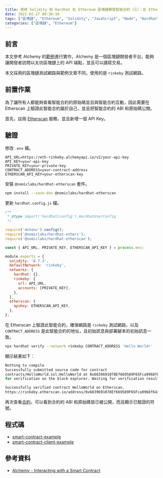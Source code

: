 ```yaml
---
title: 使用 Solidity 和 Hardhat 在 Ethereum 區塊鏈開發智能合約（三）：在 Etherscan 上提交認證
date: 2022-02-27 00:36:18
tags: ["區塊鏈", "Ethereum", "Solidity", "JavaScript", "Node", "Hardhat", "Smart Contract", "DApp", "Alchemy"]
categories: ["區塊鏈", "Ethereum"]
---
```


## 前言

本文參考 Alchemy 的[範例](https://docs.alchemy.com/alchemy/)進行實作，Alchemy 是一個區塊鏈開發者平台，能夠讓開發者訪問以太坊區塊鏈上的 API 端點，並且可以讀寫交易。

本文採用的區塊鏈測試網路與範例文章不同，使用的是 `rinkeby` 測試網路。

## 前置作業

為了讓所有人都能夠查看智能合約的原始碼並且與智能合約互動，因此需要在 Etherscan 上驗證此智能合約屬於自己，並且把智能合約的 ABI 和原始碼公開。

首先，註冊 [Etherscan](https://etherscan.io/) 服務，並且新增一個 API Key。

## 驗證

修改 `.env` 檔。

```env
API_URL=https://eth-rinkeby.alchemyapi.io/v2/your-api-key
API_KEY=your-api-key
PRIVATE_KEY=your-private-key
CONTRACT_ADDRESS=your-contract-address
ETHERSCAN_API_KEY=your-etherscan-key
```

安裝 `@nomiclabs/hardhat-etherscan` 套件。

```bash
npm install --save-dev @nomiclabs/hardhat-etherscan
```

更新 `hardhat.config.js` 檔。

```js
/**
 * @type import('hardhat/config').HardhatUserConfig
 */

require('dotenv').config();
require('@nomiclabs/hardhat-ethers');
require('@nomiclabs/hardhat-etherscan');

const { API_URL, PRIVATE_KEY, ETHERSCAN_API_KEY } = process.env;

module.exports = {
  solidity: '0.7.3',
  defaultNetwork: 'rinkeby',
  networks: {
    hardhat: {},
    rinkeby: {
      url: API_URL,
      accounts: [PRIVATE_KEY],
    },
  },
  etherscan: {
    apiKey: ETHERSCAN_API_KEY,
  },
};
```

在 Etherscan 上驗證此智能合約，確保網路是 `rinkeby` 測試網路，以及 `CONTRACT_ADDRESS` 是此智能合約的地址，且初始訊息與部署腳本的初始訊息一致。

```bash
npx hardhat verify --network rinkeby CONTRACT_ADDRESS 'Hello World!'
```

顯示結果如下：

```bash
Nothing to compile
Successfully submitted source code for contract
contracts/HelloWorld.sol:HelloWorld at 0x6839691078Ef669589F65Fca9968f6430D509812
for verification on the block explorer. Waiting for verification result...

Successfully verified contract HelloWorld on Etherscan.
https://rinkeby.etherscan.io/address/0x6839691078Ef669589F65Fca9968f6430D509812#code
```

再次查看[合約](https://rinkeby.etherscan.io/address/0x6839691078Ef669589F65Fca9968f6430D509812#code)，可以看到合約的 ABI 和原始碼皆已被公開，而且顯示已驗證的符號。

## 程式碼

- [smart-contract-example](https://github.com/memochou1993/smart-contract-example)
- [smart-contract-client-example](https://github.com/memochou1993/smart-contract-client-example)

## 參考資料

- [Alchemy - Interacting with a Smart Contract](https://docs.alchemy.com/alchemy/tutorials/hello-world-smart-contract/interacting-with-a-smart-contract)
